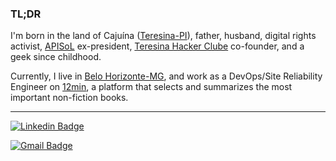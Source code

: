 ### TL;DR

I'm born in the land of Cajuína ([Teresina-PI](https://pt.wikipedia.org/wiki/Teresina)), father, husband, digital rights activist, [APISoL](https://github.com/apisol) ex-president, [Teresina Hacker Clube](https://github.com/teresinahc) co-founder, and a geek since childhood.

Currently, I live in [Belo Horizonte-MG](https://pt.wikipedia.org/wiki/Belo_Horizonte), and work as a DevOps/Site Reliability Engineer on [12min](https://github.com/12min), a platform that selects and summarizes the most important non-fiction books.
 
 ----

[![Linkedin Badge](https://img.shields.io/badge/-olucasmac-blue?style=flat-square&logo=Linkedin&logoColor=white)](https://www.linkedin.com/in/olucasmac/)

[![Gmail Badge](https://img.shields.io/badge/-Email-c14438?style=flat-square&logo=Gmail&logoColor=white)](mailto:me@lucasmac.com)
